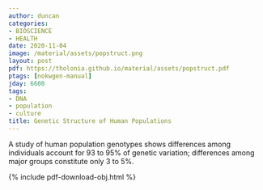 ```yaml
---
author: duncan
categories:
- BIOSCIENCE
- HEALTH
date: 2020-11-04
image: /material/assets/popstruct.png
layout: post
pdf: https://tholonia.github.io/material/assets/popstruct.pdf
ptags: [nokwgen-manual]
jday: 6600
tags:
- DNA
- population
- culture
title: Genetic Structure of Human Populations
---
```


A study of human population genotypes shows differences among individuals account for 93 to 95% of genetic variation; differences among major groups constitute only 3 to 5%. 

<!--more-->

{% include pdf-download-obj.html %}
